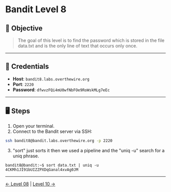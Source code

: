 # Bandit Level 8

## 🧩 Objective

> The goal of this level is to find the password which is stored in the file data.txt and is the only line of text that occurs only once.

---

## 🧪 Credentials

- **Host**: `bandit8.labs.overthewire.org`
- **Port**: `2220`
- **Password**: `dfwvzFQi4mU0wfNbFOe9RoWskMLg7eEc`

---

## 🖥️ Steps

1. Open your terminal.
2. Connect to the Bandit server via SSH:

```bash
ssh bandit8@bandit.labs.overthewire.org -p 2220
```
3. "sort" just sorts it then we used a pipeline and the "uniq -u" search for a uniq phrase.
```
bandit8@bandit:~$ sort data.txt | uniq -u
4CKMh1JI91bUIZZPXDqGanal4xvAg0JM

```
---
[← Level 08](./level08.md) | [Level 10 →](./level10.md)
